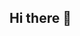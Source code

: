 ## Hi there 👋

<!--
**IdoEitach/idoeitach** is a ✨ _special_ ✨ repository because its `README.md` (this file) appears on your GitHub profile.

Here are some ideas to get you started:

- 🔭 I’m currently working on c++ game bot and some sides react projects.
- 🌱 I’m currently learning c ,c++ ,assembley
- 👯 I’m looking to collaborate on projects that combining ai  
- 📫 How to reach me: idoeitach98@gmail.com 
- ⚡ Fun fact: i really like to swim 
-->
